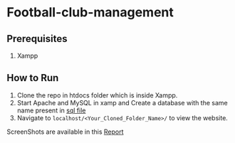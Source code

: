 # Football-club-management

## Prerequisites 
1. Xampp

## How to Run

1. Clone the repo in htdocs folder which is inside Xampp. <br>
2. Start Apache and MySQL in xamp and Create a database with the same name present in [sql file](3718110_manutd.sql)<br>
3. Navigate to `localhost/<Your_Cloned_Folder_Name>/` to view the website.

ScreenShots are available in this [Report](football%20club.pdf)
